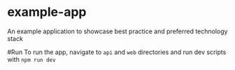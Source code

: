 # example-app
An example application to showcase best practice and preferred technology stack

#Run
To run the app, navigate to `api` and `web` directories and run dev scripts with `npm run dev`

